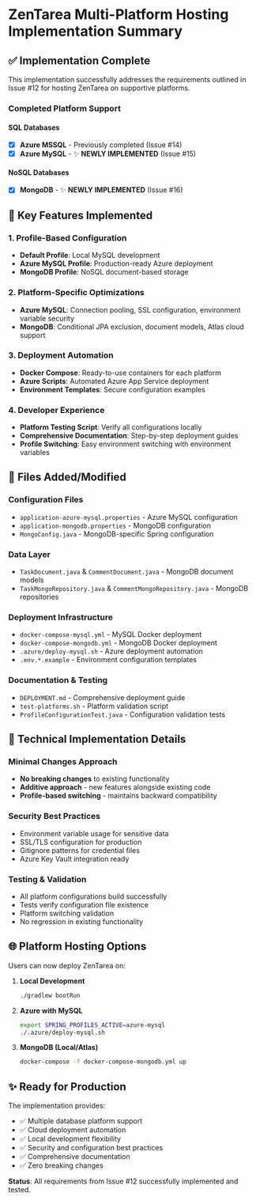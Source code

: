 # ZenTarea Multi-Platform Hosting Implementation Summary

## ✅ Implementation Complete

This implementation successfully addresses the requirements outlined in Issue #12 for hosting ZenTarea on supportive platforms.

### Completed Platform Support

#### SQL Databases
- [x] **Azure MSSQL** - Previously completed (Issue #14)
- [x] **Azure MySQL** - ✨ **NEWLY IMPLEMENTED** (Issue #15)

#### NoSQL Databases  
- [x] **MongoDB** - ✨ **NEWLY IMPLEMENTED** (Issue #16)

## 🚀 Key Features Implemented

### 1. Profile-Based Configuration
- **Default Profile**: Local MySQL development
- **Azure MySQL Profile**: Production-ready Azure deployment
- **MongoDB Profile**: NoSQL document-based storage

### 2. Platform-Specific Optimizations
- **Azure MySQL**: Connection pooling, SSL configuration, environment variable security
- **MongoDB**: Conditional JPA exclusion, document models, Atlas cloud support

### 3. Deployment Automation
- **Docker Compose**: Ready-to-use containers for each platform
- **Azure Scripts**: Automated Azure App Service deployment
- **Environment Templates**: Secure configuration examples

### 4. Developer Experience
- **Platform Testing Script**: Verify all configurations locally
- **Comprehensive Documentation**: Step-by-step deployment guides
- **Profile Switching**: Easy environment switching with environment variables

## 📁 Files Added/Modified

### Configuration Files
- `application-azure-mysql.properties` - Azure MySQL configuration
- `application-mongodb.properties` - MongoDB configuration
- `MongoConfig.java` - MongoDB-specific Spring configuration

### Data Layer
- `TaskDocument.java` & `CommentDocument.java` - MongoDB document models
- `TaskMongoRepository.java` & `CommentMongoRepository.java` - MongoDB repositories

### Deployment Infrastructure
- `docker-compose-mysql.yml` - MySQL Docker deployment
- `docker-compose-mongodb.yml` - MongoDB Docker deployment
- `.azure/deploy-mysql.sh` - Azure deployment automation
- `.env.*.example` - Environment configuration templates

### Documentation & Testing
- `DEPLOYMENT.md` - Comprehensive deployment guide
- `test-platforms.sh` - Platform validation script
- `ProfileConfigurationTest.java` - Configuration validation tests

## 🔧 Technical Implementation Details

### Minimal Changes Approach
- **No breaking changes** to existing functionality
- **Additive approach** - new features alongside existing code
- **Profile-based switching** - maintains backward compatibility

### Security Best Practices
- Environment variable usage for sensitive data
- SSL/TLS configuration for production
- Gitignore patterns for credential files
- Azure Key Vault integration ready

### Testing & Validation
- All platform configurations build successfully
- Tests verify configuration file existence
- Platform switching validation
- No regression in existing functionality

## 🌐 Platform Hosting Options

Users can now deploy ZenTarea on:

1. **Local Development**
   ```bash
   ./gradlew bootRun
   ```

2. **Azure with MySQL**
   ```bash
   export SPRING_PROFILES_ACTIVE=azure-mysql
   ./.azure/deploy-mysql.sh
   ```

3. **MongoDB (Local/Atlas)**
   ```bash
   docker-compose -f docker-compose-mongodb.yml up
   ```

## ✨ Ready for Production

The implementation provides:
- ✅ Multiple database platform support
- ✅ Cloud deployment automation  
- ✅ Local development flexibility
- ✅ Security and configuration best practices
- ✅ Comprehensive documentation
- ✅ Zero breaking changes

**Status**: All requirements from Issue #12 successfully implemented and tested.